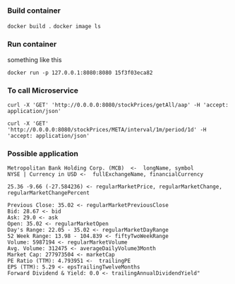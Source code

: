 
### Build container

`docker build .`
`docker image ls`

### Run container

something like this

`docker run -p 127.0.0.1:8080:8080 15f3f03eca82`

### To call Microservice 

`curl -X 'GET' 'http://0.0.0.0:8080/stockPrices/getAll/aap' -H 'accept: application/json'`


`curl -X 'GET' 'http://0.0.0.0:8080/stockPrices/META/interval/1m/period/1d' -H 'accept: application/json'`

### Possible application

```
Metropolitan Bank Holding Corp. (MCB)  <-  longName, symbol
NYSE | Currency in USD <-  fullExchangeName, financialCurrency

25.36 -9.66 (-27.584236) <- regularMarketPrice, regularMarketChange, regularMarketChangePercent

Previous Close: 35.02 <- regularMarketPreviousClose
Bid: 28.67 <- bid
Ask: 29.0 <- ask
Open: 35.02 <- regularMarketOpen
Day's Range: 22.05 - 35.02 <- regularMarketDayRange
52 Week Range: 13.98 - 104.839 <- fiftyTwoWeekRange
Volume: 5987194 <- regularMarketVolume
Avg. Volume: 312475 <- averageDailyVolume3Month
Market Cap: 277973504 <- marketCap
PE Ratio (TTM): 4.793951 <-  trailingPE
EPS (TTM): 5.29 <- epsTrailingTwelveMonths
Forward Dividend & Yield: 0.0 <- trailingAnnualDividendYield"
```